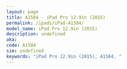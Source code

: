 ```yaml
---
layout: page
title: A1584 - iPad Pro 12.9in (2015)
permalink: /ipads/iPad-A1584/
model_name: iPad Pro 12.9in (2015)
description: undefined
aka: 
code: A1584
sim: undefined
keywords: "iPad Pro 12.9in (2015), A1584, "
---
```

